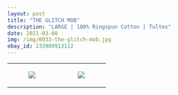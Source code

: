 ```yaml
---
layout: post
title: "THE GLITCH MOB"
description: "LARGE | 100% Ringspun Cotton | Tultex"
date: 2021-03-08
img: /img/0033-the-glitch-mob.jpg
ebay_id: 233989913112
---
```




<table style="width:100%;"><tr><td style="vertical-align:top;">
      <figure class="tmblr-full" data-orig-height="2048" data-orig-width="1365" data-orig-src="https://concertshirts.netlify.app/shirts/0033/0033-01.jpg"><img src="https://64.media.tumblr.com/b0f73c049cfda9d41075d129a53fbf33/de36b7786badcc14-77/s540x810/6d551201cd7ebc28bfe01a57fd24c28484e77dd0.jpg" data-orig-height="2048" data-orig-width="1365" data-orig-src="https://concertshirts.netlify.app/shirts/0033/0033-01.jpg"/></figure></td>
    <td style="vertical-align:top;">
      <figure class="tmblr-full" data-orig-height="2048" data-orig-width="1365" data-orig-src="https://concertshirts.netlify.app/shirts/0033/0033-02.jpg"><img src="https://64.media.tumblr.com/42f3caf328309f939b437b37adf2b1fd/de36b7786badcc14-e8/s540x810/057421cbed2ae8cc3dd21f378761dfd3bc40c014.jpg" data-orig-height="2048" data-orig-width="1365" data-orig-src="https://concertshirts.netlify.app/shirts/0033/0033-02.jpg"/></figure></td>
  </tr></table>
